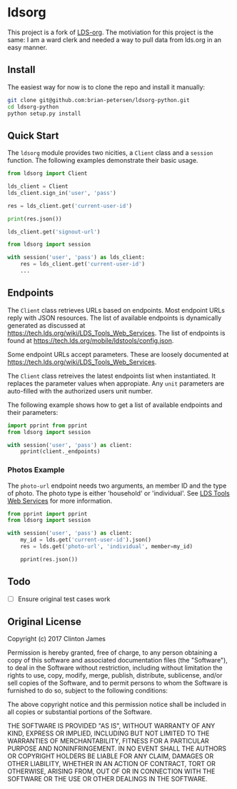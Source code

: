 # ldsorg

This project is a fork of [LDS-org](https://github.com/jidn/LDS-org). The motiviation for this project is the same: I am a ward clerk and needed a way to pull data from lds.org in an easy manner.

## Install

The easiest way for now is to clone the repo and install it manually:

```sh
git clone git@github.com:brian-petersen/ldsorg-python.git
cd ldsorg-python
python setup.py install
```

## Quick Start

The `ldsorg` module provides two nicities, a `Client` class and a `session` function. The following examples demonstrate their basic usage.

```python
from ldsorg import Client

lds_client = Client
lds_client.sign_in('user', 'pass')

res = lds_client.get('current-user-id')

print(res.json())

lds_client.get('signout-url')
```

```python
from ldsorg import session

with session('user', 'pass') as lds_client:
    res = lds_client.get('current-user-id')
    ...
```

## Endpoints

The `Client` class retrieves URLs based on endpoints. Most endpoint URLs reply with JSON resources. The list of available endpoints is dynamically generated as discussed at https://tech.lds.org/wiki/LDS_Tools_Web_Services. The list of endpoints is found at https://tech.lds.org/mobile/ldstools/config.json.

Some endpoint URLs accept parameters. These are loosely documented at https://tech.lds.org/wiki/LDS_Tools_Web_Services.

The `Client` class retreives the latest endpoints list when instantiated. It replaces the parameter values when appropiate. Any `unit` parameters are auto-filled with the authorized users unit number.

The following example shows how to get a list of available endpoints and their parameters:

```python
import pprint from pprint
from ldsorg import session

with session('user', 'pass') as client:
    pprint(client._endpoints)
```

### Photos Example

The `photo-url` endpoint needs two arguments, an member ID and the type of photo.  The photo type is either 'household' or 'individual'.  See [LDS Tools Web Services](https://tech.lds.org/wiki/LDS_Tools_Web_Services#Signin_services) for more information.

```python
from pprint import pprint
from ldsorg import session

with session('user', 'pass') as client:
    my_id = lds.get('current-user-id').json()
    res = lds.get('photo-url', 'individual', member=my_id)

    pprint(res.json())
```

## Todo

- [ ] Ensure original test cases work

## Original License

Copyright (c) 2017 Clinton James

Permission is hereby granted, free of charge, to any person obtaining a copy of this software and associated documentation files (the "Software"), to deal in the Software without restriction, including without limitation the rights to use, copy, modify, merge, publish, distribute, sublicense, and/or sell copies of the Software, and to permit persons to whom the Software is furnished to do so, subject to the following conditions:

The above copyright notice and this permission notice shall be included in all copies or substantial portions of the Software.

THE SOFTWARE IS PROVIDED "AS IS", WITHOUT WARRANTY OF ANY KIND, EXPRESS OR IMPLIED, INCLUDING BUT NOT LIMITED TO THE WARRANTIES OF MERCHANTABILITY, FITNESS FOR A PARTICULAR PURPOSE AND NONINFRINGEMENT. IN NO EVENT SHALL THE AUTHORS OR COPYRIGHT HOLDERS BE LIABLE FOR ANY CLAIM, DAMAGES OR OTHER LIABILITY, WHETHER IN AN ACTION OF CONTRACT, TORT OR OTHERWISE, ARISING FROM, OUT OF OR IN CONNECTION WITH THE SOFTWARE OR THE USE OR OTHER DEALINGS IN THE SOFTWARE.

